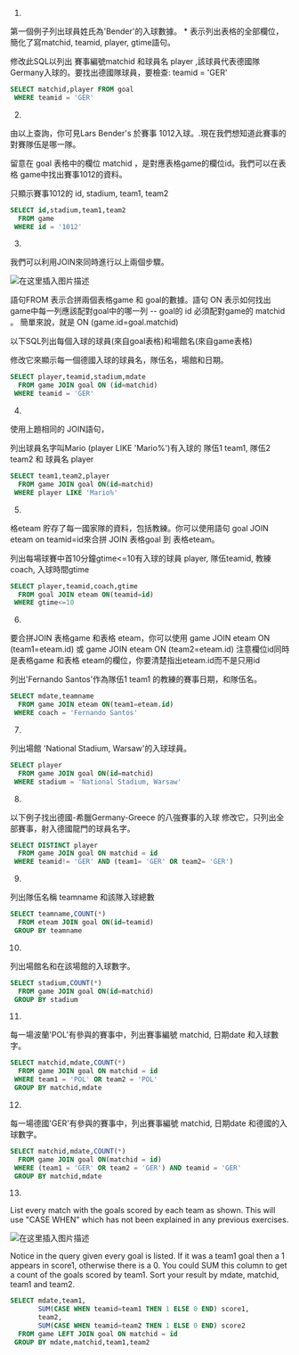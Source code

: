 1.
第一個例子列出球員姓氏為'Bender'的入球數據。 * 表示列出表格的全部欄位，簡化了寫matchid, teamid, player, gtime語句。

修改此SQL以列出 賽事編號matchid 和球員名 player ,該球員代表德國隊Germany入球的。要找出德國隊球員，要檢查: teamid = 'GER'

```sql
SELECT matchid,player FROM goal 
 WHERE teamid = 'GER'
```
2.
由以上查詢，你可見Lars Bender's 於賽事 1012入球。.現在我們想知道此賽事的對賽隊伍是哪一隊。

留意在 goal 表格中的欄位 matchid ，是對應表格game的欄位id。我們可以在表格 game中找出賽事1012的資料。

只顯示賽事1012的 id, stadium, team1, team2

```sql
SELECT id,stadium,team1,team2
  FROM game
 WHERE id = '1012'
```
3.
我們可以利用JOIN來同時進行以上兩個步驟。

![在这里插入图片描述](https://img-blog.csdnimg.cn/20200512152724647.png)

語句FROM 表示合拼兩個表格game 和 goal的數據。語句 ON 表示如何找出 game中每一列應該配對goal中的哪一列 -- goal的 id 必須配對game的 matchid 。 簡單來說，就是
ON (game.id=goal.matchid)

以下SQL列出每個入球的球員(來自goal表格)和場館名(來自game表格)

修改它來顯示每一個德國入球的球員名，隊伍名，場館和日期。

```sql
SELECT player,teamid,stadium,mdate
  FROM game JOIN goal ON (id=matchid)
 WHERE teamid = 'GER'
```
4.
使用上題相同的 JOIN語句，

列出球員名字叫Mario (player LIKE 'Mario%')有入球的 隊伍1 team1, 隊伍2 team2 和 球員名 player

```sql
SELECT team1,team2,player
  FROM game JOIN goal ON(id=matchid)
 WHERE player LIKE 'Mario%'
```
5.
格eteam 貯存了每一國家隊的資料，包括教練。你可以使用語句 goal JOIN eteam on teamid=id來合拼 JOIN 表格goal 到 表格eteam。

列出每場球賽中首10分鐘gtime<=10有入球的球員 player, 隊伍teamid, 教練coach, 入球時間gtime

```sql
SELECT player,teamid,coach,gtime
  FROM goal JOIN eteam ON(teamid=id)
 WHERE gtime<=10
```
6.
要合拼JOIN 表格game 和表格 eteam，你可以使用
game JOIN eteam ON (team1=eteam.id)
或
game JOIN eteam ON (team2=eteam.id)
注意欄位id同時是表格game 和表格 eteam的欄位，你要清楚指出eteam.id而不是只用id

列出'Fernando Santos'作為隊伍1 team1 的教練的賽事日期，和隊伍名。

```sql
SELECT mdate,teamname
  FROM game JOIN eteam ON(team1=eteam.id)
 WHERE coach = 'Fernando Santos'
```
7.
列出場館 'National Stadium, Warsaw'的入球球員。

```sql
SELECT player
  FROM game JOIN goal ON(id=matchid)
 WHERE stadium = 'National Stadium, Warsaw'
```
8.
以下例子找出德國-希臘Germany-Greece 的八強賽事的入球
修改它，只列出全部賽事，射入德國龍門的球員名字。

```sql
SELECT DISTINCT player
  FROM game JOIN goal ON matchid = id 
 WHERE teamid!= 'GER' AND (team1= 'GER' OR team2= 'GER')
```
9.
列出隊伍名稱 teamname 和該隊入球總數

```sql
SELECT teamname,COUNT(*)
  FROM eteam JOIN goal ON(id=teamid)
 GROUP BY teamname
```
10.
列出場館名和在該場館的入球數字。

```sql
SELECT stadium,COUNT(*)
  FROM game JOIN goal ON(id=matchid)
 GROUP BY stadium
```
11.
每一場波蘭'POL'有參與的賽事中，列出賽事編號 matchid, 日期date 和入球數字。

```sql
SELECT matchid,mdate,COUNT(*)
  FROM game JOIN goal ON matchid = id 
 WHERE team1 = 'POL' OR team2 = 'POL'
 GROUP BY matchid,mdate
```
12.
每一場德國'GER'有參與的賽事中，列出賽事編號 matchid, 日期date 和德國的入球數字。
```sql
SELECT matchid,mdate,COUNT(*)
  FROM game JOIN goal ON(matchid = id)
 WHERE (team1 = 'GER' OR team2 = 'GER') AND teamid = 'GER' 
 GROUP BY matchid,mdate 
```
13.
List every match with the goals scored by each team as shown. This will use "CASE WHEN" which has not been explained in any previous exercises.

![在这里插入图片描述](https://img-blog.csdnimg.cn/20200512193029364.png)

Notice in the query given every goal is listed. If it was a team1 goal then a 1 appears in score1, otherwise there is a 0. You could SUM this column to get a count of the goals scored by team1. Sort your result by mdate, matchid, team1 and team2.

```sql
SELECT mdate,team1,
       SUM(CASE WHEN teamid=team1 THEN 1 ELSE 0 END) score1,
       team2,
       SUM(CASE WHEN teamid=team2 THEN 1 ELSE 0 END) score2
  FROM game LEFT JOIN goal ON matchid = id
 GROUP BY mdate,matchid,team1,team2

```

